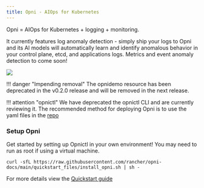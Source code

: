 ```yaml
---
title: Opni - AIOps for Kubernetes
---
```

 
Opni = AIOps for Kubernetes + logging + monitoring. 

It currently features log anomaly detection - simply ship your logs to Opni and its AI models will automatically learn and identify anomalous behavior in your control plane, etcd, and applications logs. Metrics and event anomaly detection to come soon!

[![](https://opni-public.s3.us-east-2.amazonaws.com/opni_youtube_gh.png)](https://youtu.be/DQVBwMaO_o0)

!!! danger "Impending removal"
    The opnidemo resource has been deprecated in the v0.2.0 release and will be removed in the next release.

!!! attention "opnictl"
    We have deprecated the opnictl CLI and are currently reviewing it.  The recommended method for deploying Opni is to use the yaml files in the [repo](https://github.com/rancher/opni/tree/reorg-samples/deploy/manifests)

### Setup Opni
Get started by setting up Opnictl in your own environment! You may need to run as root if using a virtual machine.
```
curl -sfL https://raw.githubusercontent.com/rancher/opni-docs/main/quickstart_files/install_opni.sh | sh -
```

For more details view the [Quickstart guide](./deployment/quickstart)